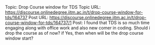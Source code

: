 Topic: Drop Course window for TDS
Topic URL: https://discourse.onlinedegree.iitm.ac.in/t/drop-course-window-for-tds/164737
Post URL: https://discourse.onlinedegree.iitm.ac.in/t/drop-course-window-for-tds/164737/1
Post:  I found that TDS is so much time engaging along with office work and also new comer in coding. 
Should i drop the course as of now? 
if Yes, then when will be the drop course window start? 
